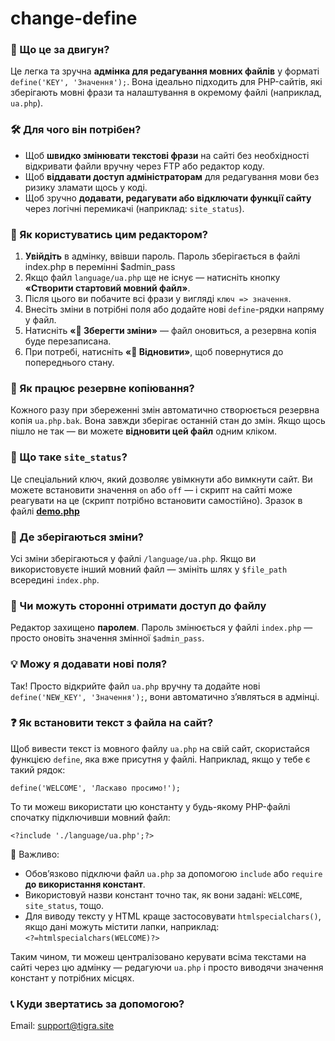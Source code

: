 # change-define

<h3>🔷 Що це за двигун?</h3>
<p>
	Це легка та зручна <strong>адмінка для редагування мовних файлів</strong> у форматі <code>define('KEY', 'Значення');</code>.
	Вона ідеально підходить для PHP-сайтів, які зберігають мовні фрази та налаштування в окремому файлі (наприклад, <code>ua.php</code>).
</p>

<h3>🛠 Для чого він потрібен?</h3>
<ul>
	<li>Щоб <strong>швидко змінювати текстові фрази</strong> на сайті без необхідності відкривати файли вручну через FTP або редактор коду.</li>
	<li>Щоб <strong>віддавати доступ адміністраторам</strong> для редагування мови без ризику зламати щось у коді.</li>
	<li>Щоб зручно <strong>додавати, редагувати або відключати функції сайту</strong> через логічні перемикачі (наприклад: <code>site_status</code>).</li>
</ul>

<h3>🚀 Як користуватись цим редактором?</h3>
<ol>
	<li><strong>Увійдіть</strong> в адмінку, ввівши пароль. Пароль зберігається в файлі index.php в перемінні $admin_pass</li>
	<li>Якщо файл <code>language/ua.php</code> ще не існує — натисніть кнопку <strong>«Створити стартовий мовний файл»</strong>.</li>
	<li>Після цього ви побачите всі фрази у вигляді <code>ключ => значення</code>.</li>
	<li>Внесіть зміни в потрібні поля або додайте нові <code>define</code>-рядки напряму у файл.</li>
	<li>Натисніть <strong>«💾 Зберегти зміни»</strong> — файл оновиться, а резервна копія буде перезаписана.</li>
	<li>При потребі, натисніть <strong>«🔄 Відновити»</strong>, щоб повернутися до попереднього стану.</li>
</ol>

<h3>🔄 Як працює резервне копіювання?</h3>
<p>
	Кожного разу при збереженні змін автоматично створюється резервна копія <code>ua.php.bak</code>.
	Вона завжди зберігає останній стан до змін. Якщо щось пішло не так — ви можете <strong>відновити цей файл</strong> одним кліком.
</p>

<h3>📌 Що таке <code>site_status</code>?</h3>
<p>
	Це спеціальний ключ, який дозволяє увімкнути або вимкнути сайт. Ви можете встановити значення <code>on</code> або <code>off</code> — і скрипт на сайті може реагувати на це (скрипт потрібно встановити самостійно). Зразок в файлі  <a href="demo.php" target="_blank"><strong>demo.php</strong></a>
</p>

<h3>📁 Де зберігаються зміни?</h3>
<p>
	Усі зміни зберігаються у файлі <code>/language/ua.php</code>. Якщо ви використовуєте інший мовний файл — змініть шлях у <code>$file_path</code> всередині <code>index.php</code>.
</p>

<h3>🔐 Чи можуть сторонні отримати доступ до файлу</h3>
<p>
	Редактор захищено <strong>паролем</strong>. Пароль змінюється у файлі <code>index.php</code> — просто оновіть значення змінної <code>$admin_pass</code>.
</p>

<h3>💡 Можу я додавати нові поля?</h3>
<p>
	Так! Просто відкрийте файл <code>ua.php</code> вручну та додайте нові <code>define('NEW_KEY', 'Значення');</code>, вони автоматично з’являться в адмінці.
</p>

<h3>❓ Як встановити текст з файла на сайт?</h3>
<p>
	Щоб вивести текст із мовного файлу <code>ua.php</code> на свій сайт, скористайся функцією <code>define</code>, яка вже присутня у файлі. Наприклад, якщо у тебе є такий рядок:
</p>

<pre><code>define('WELCOME', 'Ласкаво просимо!');</code></pre>

<p>
	То ти можеш використати цю константу у будь-якому PHP-файлі спочатку підключивши мовний файл:
</p>

<pre><code>&lt;?include './language/ua.php';?&gt;</code></pre>

<p>
	📌 Важливо:
</p>
<ul>
	<li>Обов’язково підключи файл <code>ua.php</code> за допомогою <code>include</code> або <code>require</code> <strong>до використання констант</strong>.</li>
	<li>Використовуй назви констант точно так, як вони задані: <code>WELCOME</code>, <code>site_status</code>, тощо.</li>
	<li>Для виводу тексту у HTML краще застосовувати <code>htmlspecialchars()</code>, якщо дані можуть містити лапки, наприклад:<br>
	<code>&lt;?=htmlspecialchars(WELCOME)?&gt;</code></li>
</ul>

<p>
	Таким чином, ти можеш централізовано керувати всіма текстами на сайті через цю адмінку — редагуючи <code>ua.php</code> і просто виводячи значення констант у потрібних місцях.
</p>

<h3>📞 Куди звертатись за допомогою?</h3>
<p>
	Email: <a href="mailto:support@tigra.site">support@tigra.site</a>
</p>

